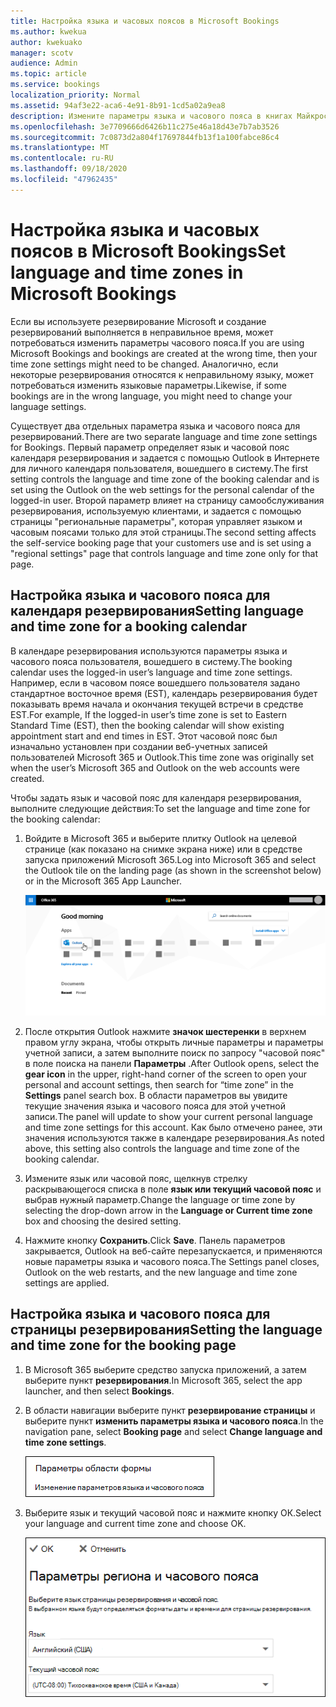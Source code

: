 ```yaml
---
title: Настройка языка и часовых поясов в Microsoft Bookings
ms.author: kwekua
author: kwekuako
manager: scotv
audience: Admin
ms.topic: article
ms.service: bookings
localization_priority: Normal
ms.assetid: 94af3e22-aca6-4e91-8b91-1cd5a02a9ea8
description: Измените параметры языка и часового пояса в книгах Майкрософт. Если резервирования создаются в неправильное время, могут быть настроены резервирования для неправильного часового пояса.
ms.openlocfilehash: 3e7709666d6426b11c275e46a18d43e7b7ab3526
ms.sourcegitcommit: 7c0873d2a804f17697844fb13f1a100fabce86c4
ms.translationtype: MT
ms.contentlocale: ru-RU
ms.lasthandoff: 09/18/2020
ms.locfileid: "47962435"
---
```

# <a name="set-language-and-time-zones-in-microsoft-bookings"></a><span data-ttu-id="704ce-104">Настройка языка и часовых поясов в Microsoft Bookings</span><span class="sxs-lookup"><span data-stu-id="704ce-104">Set language and time zones in Microsoft Bookings</span></span>

<span data-ttu-id="704ce-105">Если вы используете резервирование Microsoft и создание резервирований выполняется в неправильное время, может потребоваться изменить параметры часового пояса.</span><span class="sxs-lookup"><span data-stu-id="704ce-105">If you are using Microsoft Bookings and bookings are created at the wrong time, then your time zone settings might need to be changed.</span></span> <span data-ttu-id="704ce-106">Аналогично, если некоторые резервирования относятся к неправильному языку, может потребоваться изменить языковые параметры.</span><span class="sxs-lookup"><span data-stu-id="704ce-106">Likewise, if some bookings are in the wrong language, you might need to change your language settings.</span></span>

<span data-ttu-id="704ce-107">Существует два отдельных параметра языка и часового пояса для резервирований.</span><span class="sxs-lookup"><span data-stu-id="704ce-107">There are two separate language and time zone settings for Bookings.</span></span> <span data-ttu-id="704ce-108">Первый параметр определяет язык и часовой пояс календаря резервирования и задается с помощью Outlook в Интернете для личного календаря пользователя, вошедшего в систему.</span><span class="sxs-lookup"><span data-stu-id="704ce-108">The first setting controls the language and time zone of the booking calendar and is set using the Outlook on the web settings for the personal calendar of the logged-in user.</span></span> <span data-ttu-id="704ce-109">Второй параметр влияет на страницу самообслуживания резервирования, используемую клиентами, и задается с помощью страницы "региональные параметры", которая управляет языком и часовым поясами только для этой страницы.</span><span class="sxs-lookup"><span data-stu-id="704ce-109">The second setting affects the self-service booking page that your customers use and is set using a "regional settings" page that controls language and time zone only for that page.</span></span>

## <a name="setting-language-and-time-zone-for-a-booking-calendar"></a><span data-ttu-id="704ce-110">Настройка языка и часового пояса для календаря резервирования</span><span class="sxs-lookup"><span data-stu-id="704ce-110">Setting language and time zone for a booking calendar</span></span>

<span data-ttu-id="704ce-111">В календаре резервирования используются параметры языка и часового пояса пользователя, вошедшего в систему.</span><span class="sxs-lookup"><span data-stu-id="704ce-111">The booking calendar uses the logged-in user’s language and time zone settings.</span></span> <span data-ttu-id="704ce-112">Например, если в часовом поясе вошедшего пользователя задано стандартное восточное время (EST), календарь резервирования будет показывать время начала и окончания текущей встречи в средстве EST.</span><span class="sxs-lookup"><span data-stu-id="704ce-112">For example, If the logged-in user’s time zone is set to Eastern Standard Time (EST), then the booking calendar will show existing appointment start and end times in EST.</span></span> <span data-ttu-id="704ce-113">Этот часовой пояс был изначально установлен при создании веб-учетных записей пользователей Microsoft 365 и Outlook.</span><span class="sxs-lookup"><span data-stu-id="704ce-113">This time zone was originally set when the user’s Microsoft 365 and Outlook on the web accounts were created.</span></span>

<span data-ttu-id="704ce-114">Чтобы задать язык и часовой пояс для календаря резервирования, выполните следующие действия:</span><span class="sxs-lookup"><span data-stu-id="704ce-114">To set the language and time zone for the booking calendar:</span></span>

1. <span data-ttu-id="704ce-115">Войдите в Microsoft 365 и выберите плитку Outlook на целевой странице (как показано на снимке экрана ниже) или в средстве запуска приложений Microsoft 365.</span><span class="sxs-lookup"><span data-stu-id="704ce-115">Log into Microsoft 365 and select the Outlook tile on the landing page (as shown in the screenshot below) or in the Microsoft 365 App Launcher.</span></span>

   ![Изображение плитки Outlook на целевой странице Microsoft 365](../media/bookings-outlook-tile.png)

1. <span data-ttu-id="704ce-117">После открытия Outlook нажмите **значок шестеренки** в верхнем правом углу экрана, чтобы открыть личные параметры и параметры учетной записи, а затем выполните поиск по запросу "часовой пояс" в поле поиска на панели **Параметры** .</span><span class="sxs-lookup"><span data-stu-id="704ce-117">After Outlook opens, select the **gear icon** in the upper, right-hand corner of the screen to open your personal and account settings, then search for “time zone” in the **Settings** panel search box.</span></span> <span data-ttu-id="704ce-118">В области параметров вы увидите текущие значения языка и часового пояса для этой учетной записи.</span><span class="sxs-lookup"><span data-stu-id="704ce-118">The panel will update to show your current personal language and time zone settings for this account.</span></span> <span data-ttu-id="704ce-119">Как было отмечено ранее, эти значения используются также в календаре резервирования.</span><span class="sxs-lookup"><span data-stu-id="704ce-119">As noted above, this setting also controls the language and time zone of the booking calendar.</span></span>

1. <span data-ttu-id="704ce-120">Измените язык или часовой пояс, щелкнув стрелку раскрывающегося списка в поле **язык или текущий часовой пояс** и выбрав нужный параметр.</span><span class="sxs-lookup"><span data-stu-id="704ce-120">Change the language or time zone by selecting the drop-down arrow in the **Language or Current time zone** box and choosing the desired setting.</span></span>

1. <span data-ttu-id="704ce-121">Нажмите кнопку **Сохранить**.</span><span class="sxs-lookup"><span data-stu-id="704ce-121">Click **Save**.</span></span> <span data-ttu-id="704ce-122">Панель параметров закрывается, Outlook на веб-сайте перезапускается, и применяются новые параметры языка и часового пояса.</span><span class="sxs-lookup"><span data-stu-id="704ce-122">The Settings panel closes, Outlook on the web restarts, and the new language and time zone settings are applied.</span></span>

## <a name="setting-the-language-and-time-zone-for-the-booking-page"></a><span data-ttu-id="704ce-123">Настройка языка и часового пояса для страницы резервирования</span><span class="sxs-lookup"><span data-stu-id="704ce-123">Setting the language and time zone for the booking page</span></span>

1. <span data-ttu-id="704ce-124">В Microsoft 365 выберите средство запуска приложений, а затем выберите пункт **резервирования**.</span><span class="sxs-lookup"><span data-stu-id="704ce-124">In Microsoft 365, select the app launcher, and then select **Bookings**.</span></span>

1. <span data-ttu-id="704ce-125">В области навигации выберите пункт **резервирование страницы** и выберите пункт **изменить параметры языка и часового пояса**.</span><span class="sxs-lookup"><span data-stu-id="704ce-125">In the navigation pane, select **Booking page** and select **Change language and time zone settings**.</span></span>

   ![Снимок экрана: изменение ссылки на параметры языка и часового пояса](../media/bookings-region-language-timezone-settings.png)

1. <span data-ttu-id="704ce-127">Выберите язык и текущий часовой пояс и нажмите кнопку ОК.</span><span class="sxs-lookup"><span data-stu-id="704ce-127">Select your language and current time zone and choose OK.</span></span>

   ![Снимок экрана: параметры языка и часового пояса](../media/bookings-region-timezone-settings.png)
